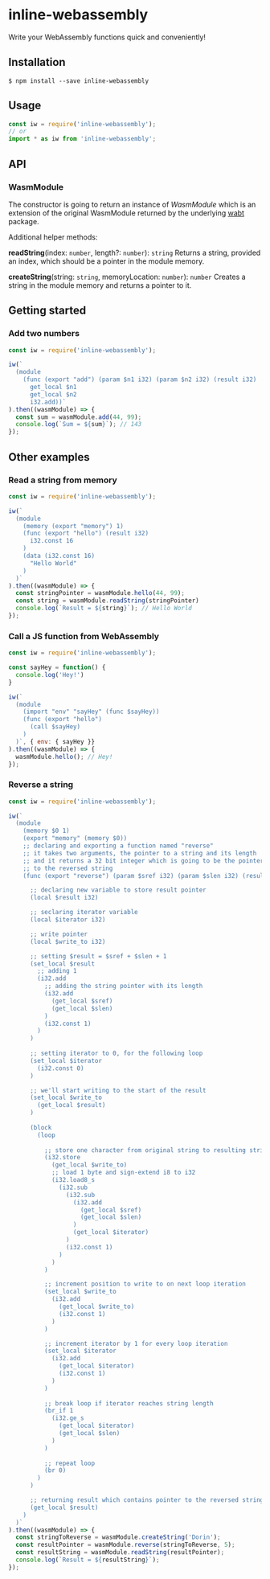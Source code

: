 # inline-webassembly

Write your WebAssembly functions quick and conveniently!

## Installation

```shell
$ npm install --save inline-webassembly
```

## Usage

```js
const iw = require('inline-webassembly');
// or
import * as iw from 'inline-webassembly';
```

## API

### WasmModule

The constructor is going to return an instance of *WasmModule* which is an extension of the original WasmModule returned by the underlying <a href="https://www.npmjs.com/package/wabt">wabt</a> package.

Additional helper methods:

 **readString**(index: `number`, length?: `number`): `string`
 Returns a string, provided an index, which should be a pointer in the module memory. 
 
 **createString**(string: `string`, memoryLocation: `number`): `number`
 Creates a string in the module memory and returns a pointer to it.

## Getting started

### Add two numbers

```js
const iw = require('inline-webassembly');

iw(`
  (module
    (func (export "add") (param $n1 i32) (param $n2 i32) (result i32)
      get_local $n1
      get_local $n2
      i32.add))`
).then((wasmModule) => {
  const sum = wasmModule.add(44, 99);
  console.log(`Sum = ${sum}`); // 143
});
```

## Other examples

### Read a string from memory

```js
const iw = require('inline-webassembly');

iw(`
  (module
    (memory (export "memory") 1)
    (func (export "hello") (result i32)
      i32.const 16
    )
    (data (i32.const 16)
      "Hello World"
    )
  )`
).then((wasmModule) => {
  const stringPointer = wasmModule.hello(44, 99);
  const string = wasmModule.readString(stringPointer)
  console.log(`Result = ${string}`); // Hello World
});
```

### Call a JS function from WebAssembly

```js
const iw = require('inline-webassembly');

const sayHey = function() {
  console.log('Hey!')
}

iw(`
  (module
    (import "env" "sayHey" (func $sayHey))
    (func (export "hello")
      (call $sayHey)
    )
  )`, { env: { sayHey }}
).then((wasmModule) => {
  wasmModule.hello(); // Hey!
});
```

### Reverse a string

```js
const iw = require('inline-webassembly');

iw(`
  (module
    (memory $0 1)
    (export "memory" (memory $0))
    ;; declaring and exporting a function named "reverse"
    ;; it takes two arguments, the pointer to a string and its length
    ;; and it returns a 32 bit integer which is going to be the pointer
    ;; to the reversed string
    (func (export "reverse") (param $sref i32) (param $slen i32) (result i32)

      ;; declaring new variable to store result pointer
      (local $result i32)

      ;; seclaring iterator variable
      (local $iterator i32)

      ;; write pointer
      (local $write_to i32)

      ;; setting $result = $sref + $slen + 1
      (set_local $result
        ;; adding 1
        (i32.add
          ;; adding the string pointer with its length
          (i32.add
            (get_local $sref)
            (get_local $slen)
          )
          (i32.const 1)
        )
      )
      
      ;; setting iterator to 0, for the following loop
      (set_local $iterator
        (i32.const 0)  
      )

      ;; we'll start writing to the start of the result
      (set_local $write_to
        (get_local $result)  
      )
        
      (block
        (loop
          
          ;; store one character from original string to resulting string
          (i32.store
            (get_local $write_to)
            ;; load 1 byte and sign-extend i8 to i32
            (i32.load8_s
              (i32.sub
                (i32.sub
                  (i32.add
                    (get_local $sref)
                    (get_local $slen)
                  )
                  (get_local $iterator)
                )
                (i32.const 1)
              )
            )  
          )

          ;; increment position to write to on next loop iteration
          (set_local $write_to
            (i32.add
              (get_local $write_to)
              (i32.const 1)  
            )  
          )

          ;; increment iterator by 1 for every loop iteration
          (set_local $iterator
            (i32.add
              (get_local $iterator)
              (i32.const 1)  
            )  
          )
          
          ;; break loop if iterator reaches string length
          (br_if 1
            (i32.ge_s
              (get_local $iterator)
              (get_local $slen)
            )
          )
          
          ;; repeat loop
          (br 0)
        )
      )

      ;; returning result which contains pointer to the reversed string
      (get_local $result)
    )
  )`
).then((wasmModule) => {
  const stringToReverse = wasmModule.createString('Dorin');
  const resultPointer = wasmModule.reverse(stringToReverse, 5);
  const resultString = wasmModule.readString(resultPointer);
  console.log(`Result = ${resultString}`);
});
```
